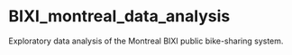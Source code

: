 # BIXI_montreal_data_analysis
Exploratory data analysis of the Montreal BIXI public bike-sharing system.
